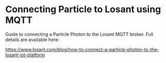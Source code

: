 # Connecting Particle to Losant using MQTT

Guide to connecting a Particle Photon to the Losant MQTT broker. Full details are available here:

https://www.losant.com/blog/how-to-connect-a-particle-photon-to-the-losant-iot-platform
